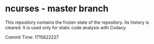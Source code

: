 # ncurses - master branch

This repository contains the frozen state of the repository.
Its history is cleared. It is used only for static code
analysis with Codacy.

Commit Time: 1715622227